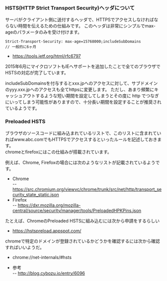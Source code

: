 ### HSTS(HTTP Strict Transport Security)ヘッダについて
サーバがクライアント側に送付するヘッダで、HTTPSでアクセスしなければならない時間を伝えるための仕組みです。
このヘッダは非常にシンプルでmax-ageのパラメータのみを受け付けます。
```
Strict-Transport-Security: max-age=15768000;includeSubDomains         // 一般的に6ヶ月
```

- https://tools.ietf.org/html/rfc6797

2015年6月にマイクロソフトもIEへサポートを追加したことで全てのブラウザでHSTSの対応が完了しています。

includeSubDomainsを付与するとxxx.jpへのアクセスに対して、サブドメインのyyy.xxx.jpへのアクセスも全てhttpsに変更します。
ただし、あまり頻繁にキャッシュアウトするような短い期間を設定してしまうとその度に http でつなぎにいってしまう可能性がありますので、十分長い期間を設定することが推奨されているようです。

### Preloaded HSTS
ブラウザのソースコードに組み込まれているリストで、このリストに含まれていればwww.abc.comでもHTTPSでアクセスするといったルールを記述しておきます。  
chromeとfirefoxにはこの仕組みが搭載されています。

例えば、Chrome, Firefoxの場合には次のようなリストが記載されているようです。
- Chrome  
-- https://src.chromium.org/viewvc/chrome/trunk/src/net/http/transport_security_state_static.json
- Firefox  
-- https://dxr.mozilla.org/mozilla-central/source/security/manager/tools/PreloadedHPKPins.json

たとえば、ChromeのPreloaded HSTSに組み込むには次から申請をするらしい
- https://hstspreload.appspot.com/

chromeで特定のドメインが登録されているかどうかを確認するには次から確認すればいいようだ。
- chrome://net-internals/#hsts

- 参考  
-- http://blog.cybozu.io/entry/6096

